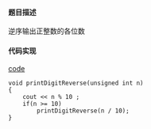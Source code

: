 #### 题目描述
逆序输出正整数的各位数

#### 代码实现

[code](/Recursive/print_digit_reverse.cpp)

```
void printDigitReverse(unsigned int n)
{
	cout << n % 10 ;
	if(n >= 10)	
		printDigitReverse(n / 10);
}
```